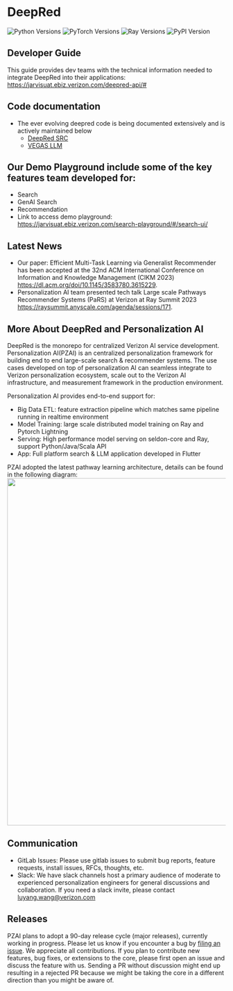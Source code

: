 # DeepRed

![Python Versions](https://img.shields.io/badge/python-3.6%7C3.7-brightgreen)
![PyTorch Versions](https://img.shields.io/badge/pytorch-1.10.0-brightgreen)
![Ray Versions](https://img.shields.io/badge/ray-1.13.0-brightgreen)
![PyPI Version](https://badge.fury.io/py/vz_recommender.svg)

## Developer Guide
This guide provides dev teams with the technical information needed to integrate DeepRed into their applications: https://jarvisuat.ebiz.verizon.com/deepred-api/#

## Code documentation
- The ever evolving deepred code is being documented extensively and is actively maintained below
    - [DeepRed SRC](https://jarvisuat.ebiz.verizon.com/deepred-doc/)
    - [VEGAS LLM](https://jarvisuat.ebiz.verizon.com/vegas-llm-copilot/)

## Our Demo Playground include some of the key features team developed for:
- Search
- GenAI Search
- Recommendation
- Link to access demo playground: https://jarvisuat.ebiz.verizon.com/search-playground/#/search-ui/

## Latest News
- Our paper: Efficient Multi-Task Learning via Generalist Recommender has been accepted at the 32nd ACM International Conference on Information and Knowledge Management (CIKM 2023) https://dl.acm.org/doi/10.1145/3583780.3615229.
- Personalization AI team presented tech talk Large scale Pathways Recommender Systems (PaRS) at Verizon at Ray Summit 2023 https://raysummit.anyscale.com/agenda/sessions/171.

## More About DeepRed and Personalization AI
DeepRed is the monorepo for centralized Verizon AI service development.
Personalization AI(PZAI) is an centralized personalization framework for building end to end large-scale search & recommender systems. The use cases developed on top of personalization AI can seamless integrate to Verizon personalization ecosystem, scale out to the Verizon AI infrastructure, and measurement framework in the production environment.

Personalization AI provides end-to-end support for:
- Big Data ETL: feature extraction pipeline which matches same pipeline running in realtime environment
- Model Training: large scale distributed model training on Ray and Pytorch Lightning
- Serving: High performance model serving on seldon-core and Ray, support Python/Java/Scala API
- App: Full platform search & LLM application developed in Flutter

PZAI adopted the latest pathway learning architecture, details can be found in the following diagram:
<img src="./search_reco/product_ranking/VCG Forward - AID Initiatives.png" width="800" />


## Communication
* GitLab Issues: Please use gitlab issues to submit bug reports, feature requests, install issues, RFCs, thoughts, etc. 
* Slack: We have slack channels host a primary audience of moderate to experienced personalization engineers for general discussions and collaboration. If you need a slack invite, please contact luyang.wang@verizon.com

## Releases 
PZAI plans to adopt a 90-day release cycle (major releases), currently working in progress. Please let us know if you encounter a bug by [filing an issue](https://gitlab.verizon.com/aiml_ds/personalization-ai/-/issues).
We appreciate all contributions. If you plan to contribute new features, bug fixes, or extensions to the core, please first open an issue and discuss the feature with us.
Sending a PR without discussion might end up resulting in a rejected PR because we might be taking the core in a different direction than you might be aware of.
